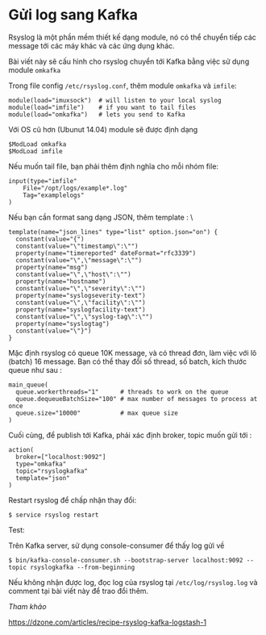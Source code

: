 # Gửi log sang Kafka

Rsyslog là một phần mềm thiết kế dạng module, nó có thể chuyển tiếp các message tới các máy khác và các ứng dụng khác.

Bài viết này sẽ cấu hình cho rsyslog chuyển tới Kafka bằng việc sử dụng module `omkafka`

Trong file config `/etc/rsyslog.conf`, thêm module `omkafka` và `imfile`:

	module(load="imuxsock")  # will listen to your local syslog
	module(load="imfile")    # if you want to tail files
	module(load="omkafka")   # lets you send to Kafka

Với OS cũ hơn (Ubunut 14.04) module sẽ được định dạng 

	$ModLoad omkafka
	$ModLoad imfile 

Nếu muốn tail file, bạn phải thêm định nghĩa cho mỗi nhóm file:

	input(type="imfile"
		File="/opt/logs/example*.log"
		Tag="examplelogs"
	)


Nếu bạn cần format sang dạng JSON, thêm template : \

	template(name="json_lines" type="list" option.json="on") {
	  constant(value="{")
	  constant(value="\"timestamp\":\"")
	  property(name="timereported" dateFormat="rfc3339")
	  constant(value="\",\"message\":\"")
	  property(name="msg")
	  constant(value="\",\"host\":\"")
	  property(name="hostname")
	  constant(value="\",\"severity\":\"")
	  property(name="syslogseverity-text")
	  constant(value="\",\"facility\":\"")
	  property(name="syslogfacility-text")
	  constant(value="\",\"syslog-tag\":\"")
	  property(name="syslogtag")
	  constant(value="\"}")
	}
	
Mặc định rsyslog có queue 10K message, và có thread đơn, làm việc với lô (batch) 16 message. Bạn có thể thay đổi số thread, số batch, kích thước queue như sau : 


	main_queue(
	  queue.workerthreads="1"      # threads to work on the queue
	  queue.dequeueBatchSize="100" # max number of messages to process at once
	  queue.size="10000"           # max queue size
	)
	
Cuối cùng, để publish tới Kafka, phải xác định broker, topic muốn gửi tới : 

	action(
	  broker=["localhost:9092"]
	  type="omkafka"
	  topic="rsyslogkafka"
	  template="json"
	)

Restart rsyslog để chấp nhận thay đổi:

	$ service rsyslog restart 
	
Test: 

Trên Kafka server, sử dụng console-consumer để thấy log gửi về 
	
	$ bin/kafka-console-consumer.sh --bootstrap-server localhost:9092 --topic rsyslogkafka --from-beginning

Nếu không nhận được log, đọc log của rsyslog tại `/etc/log/rsyslog.log` và comment tại bài viết này để trao đổi thêm.
	
	
*Tham khảo*

https://dzone.com/articles/recipe-rsyslog-kafka-logstash-1	


	
